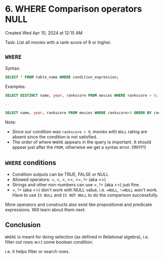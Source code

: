 # 6. WHERE Comparison operators NULL
Created Wed Apr 10, 2024 at 12:15 AM

Task: List all movies with a rank-score of 9 or higher.

## `WHERE`
Syntax:
```sql
SELECT * FROM table_name WHERE condition_expression;
```

Examples:
```sql
SELECT DISTINCT name, year, rankscore FROM movies WHERE rankscore > 9;

--

SELECT name, year, rankscore FROM movies WHERE rankscore>9 ORDER BY rankscore DESC LIMIT 20;
```

Note:
- Since our condition was `rankscore > 9`, movies with `NULL` rating are absent since the condition is not satisfied.
- The order of where `WHERE` appears in the query is important. It should appear just after the `FROM`, otherwise we get a syntax error. (WHY!)

## `WHERE` conditions
- Condition outputs can be TRUE, FALSE or NULL
- Allowed operators: =, <, >, <=, >=, != (aka <>)
- Strings and other non-numbers can use =, != (aka <>) just fine.
- =, != (aka <>) don't work with NULL value, i.e. `=NULL`, `!=NULL` won't work. Have to use `IS NULL` and `IS NOT NULL` to do the comparison successfully.

More operators and constructs also exist like propositional and predicate expressions. Will learn about them next.

## Conclusion
`WHERE` is meant for doing selection (as defined in Relational algebra), i.e. filter out rows w.r.t some boolean condition.

i.e. it helps filter or search rows.
